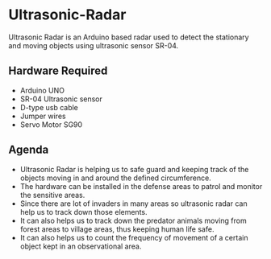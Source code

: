 # Ultrasonic-Radar
Ultrasonic Radar is an Arduino based radar used to detect the stationary and moving objects using ultrasonic sensor SR-04. 

## Hardware Required 

- Arduino UNO
- SR-04 Ultrasonic sensor
- D-type usb cable
- Jumper wires
- Servo Motor SG90

## Agenda 

- Ultrasonic Radar is helping us to safe guard and keeping track of the objects moving in and around the defined circumference. 
- The hardware can be installed in the defense areas to patrol and monitor the sensitive areas. 
- Since there are lot of invaders in many areas so ultrasonic radar can help us to track down those elements. 
- It can also helps us to track down the predator animals moving from forest areas to village areas, thus keeping human life safe.
- It can also helps us to count the frequency of movement of a certain object kept in an observational area.  
